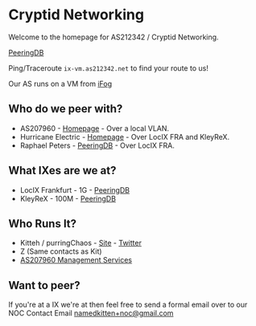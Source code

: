 # Cryptid Networking

Welcome to the homepage for AS212342 / Cryptid Networking.

[PeeringDB](https://www.peeringdb.com/asn/212342)

Ping/Traceroute `ix-vm.as212342.net` to find your route to us!

Our AS runs on a VM from [iFog](https://ifog.ch)

## Who do we peer with?
- AS207960 - [Homepage](https://as207960.net) - Over a local VLAN.
- Hurricane Electric - [Homepage](https://he.net) - Over LocIX FRA and KleyReX.
- Raphael Peters - [PeeringDB](https://as207968.peeringdb.com) - Over LocIX FRA.

## What IXes are we at?
- LocIX Frankfurt - 1G - [PeeringDB](https://www.peeringdb.com/ix/2084)
- KleyReX - 100M - [PeeringDB](https://www.peeringdb.com/ix/123)

## Who Runs It?
- Kitteh / purringChaos - [Site](https://kitteh.pw) - [Twitter](https://twitter.com/purringChaos)
- Z (Same contacts as Kit)
- [AS207960 Management Services](https://as207960.net) 

## Want to peer?
If you're at a IX we're at then feel free to send a formal email over to our NOC Contact Email [namedkitten+noc@gmail.com](mailto:namedkitten%2Bnoc@gmail.com)
